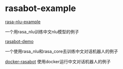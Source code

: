 # rasabot-example

[rasa-nlu-example](https://github.com/algteam/rasabot/tree/master/rasa-nlu-example)

一个用rasa_nlu训练中文nlu模型的例子

[rasabot-demo](https://github.com/algteam/rasabot/tree/master/rasabot-demo)

一个使用rasa_nlu和rasa_core去训练中文对话机器人的例子

[docker-rasabot](https://github.com/algteam/rasabot/tree/master/docker-rasabot)
使用docker运行中文对话机器人的例子
